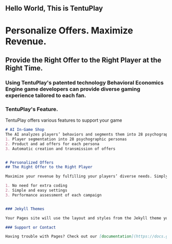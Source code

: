 ## Hello World, This is TentuPlay

<H1> Personalize Offers. Maximize Revenue. </H1>
<H2> Provide the Right Offer to the Right Player at the Right Time. </H2>
<H3> Using TentuPlay's patented technology Behavioral Economics Engine game developers can provide diverse gaming experience tailored to each fan. </H3>


### TentuPlay's Feature.

TentuPlay offers various features to support your game

```markdown
# AI In-Game Shop
The AI analyzes players’ behaviors and segments them into 28 psychographic personas from Smart and Busy players to Character Collectors to PvP Lovers and many more. It also creates and sends offers in the context tailored to each Persona to maximize the conversion rate and revenue.
1. Player segmentation into 28 psychographic personas
2. Product and ad offers for each persona
3. Automatic creation and transmission of offers


# Personalized Offers
## The Right Offer to the Right Player

Maximize your revenue by fulfilling your players’ diverse needs. Simply set the product to offer, the target player group, the transmission timing, and the UI on the console. No need for extra coding. TENTUPLAY will send the offers to the players right away once the settings done.

1. No need for extra coding
2. Simple and easy settings
3. Performance assessment of each campaign


### Jekyll Themes

Your Pages site will use the layout and styles from the Jekyll theme you have selected in your [repository settings](https://github.com/Sentience-TentuPlay/Sentience-TentuPlay.github.io/settings/pages). The name of this theme is saved in the Jekyll `_config.yml` configuration file.

### Support or Contact

Having trouble with Pages? Check out our [documentation](https://docs.github.com/categories/github-pages-basics/) or [contact support](https://support.github.com/contact) and we’ll help you sort it out.
